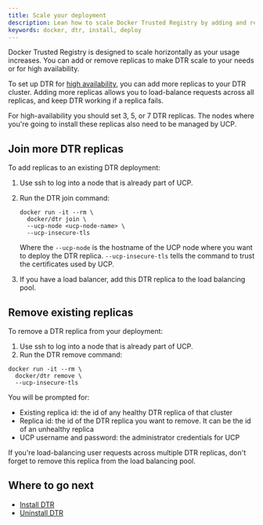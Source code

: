 ```yaml
---
title: Scale your deployment
description: Lean how to scale Docker Trusted Registry by adding and removing replicas.
keywords: docker, dtr, install, deploy
---
```


Docker Trusted Registry is designed to scale horizontally as your usage
increases. You can add or remove replicas to make DTR scale to your needs
or for high availability.

To set up DTR for [high availability](../high-availability/index.md),
you can add more replicas to your DTR cluster. Adding more replicas allows you
to load-balance requests across all replicas, and keep DTR working if a
replica fails.

For high-availability you should set 3, 5, or 7 DTR replicas. The nodes where
you're going to install these replicas also need to be managed by UCP.

## Join more DTR replicas

To add replicas to an existing DTR deployment:

1. Use ssh to log into a node that is already part of UCP.

2.  Run the DTR join command:

    ```none
    docker run -it --rm \
      docker/dtr join \
      --ucp-node <ucp-node-name> \
      --ucp-insecure-tls
    ```

    Where the `--ucp-node` is the hostname of the UCP node where you want to
    deploy the DTR replica. `--ucp-insecure-tls` tells the command to trust the
    certificates used by UCP.

3. If you have a load balancer, add this DTR replica to the load balancing pool.

## Remove existing replicas

To remove a DTR replica from your deployment:

1. Use ssh to log into a node that is already part of UCP.
2.  Run the DTR remove command:

```none
docker run -it --rm \
  docker/dtr remove \
  --ucp-insecure-tls
```

You will be prompted for:

* Existing replica id: the id of any healthy DTR replica of that cluster
* Replica id: the id of the DTR replica you want to remove. It can be the id of an
unhealthy replica
* UCP username and password: the administrator credentials for UCP

If you're load-balancing user requests across multiple DTR replicas, don't
forget to remove this replica from the load balancing pool.

## Where to go next

* [Install DTR](index.md)
* [Uninstall DTR](uninstall.md)
